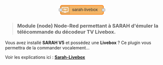<p align="center"><img src="./docs/images/liveboxnode.svg" width="30%" height="30%"/></p>

> ### Module (node) Node-Red permettant à SARAH d'émuler la télécommande du décodeur TV Livebox.

Vous avez installé **SARAH V5** et possédez une **Livebox** ? Ce plugin vous permettra de la commander vocalement...

Voir les explications ici : [**Sarah-Livebox**](https://philbri.github.io/SARAH-V5-Livebox/)